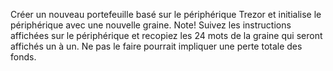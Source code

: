 Créer un nouveau portefeuille basé sur le périphérique Trezor et initialise le périphérique avec une nouvelle graine. Note! Suivez les instructions affichées sur le périphérique et recopiez les 24 mots de la graine qui seront affichés un à un. Ne pas le faire pourrait impliquer une perte totale des fonds.
